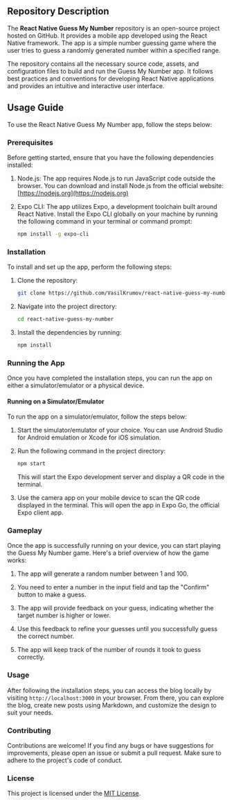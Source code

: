 ## Repository Description

The **React Native Guess My Number** repository is an open-source project hosted on GitHub. It provides a mobile app developed using the React Native framework. The app is a simple number guessing game where the user tries to guess a randomly generated number within a specified range.

The repository contains all the necessary source code, assets, and configuration files to build and run the Guess My Number app. It follows best practices and conventions for developing React Native applications and provides an intuitive and interactive user interface.

## Usage Guide

To use the React Native Guess My Number app, follow the steps below:

### Prerequisites

Before getting started, ensure that you have the following dependencies installed:

1. Node.js: The app requires Node.js to run JavaScript code outside the browser. You can download and install Node.js from the official website: [https://nodejs.org](https://nodejs.org)

2. Expo CLI: The app utilizes Expo, a development toolchain built around React Native. Install the Expo CLI globally on your machine by running the following command in your terminal or command prompt:

   ```bash
   npm install -g expo-cli
   ```

### Installation

To install and set up the app, perform the following steps:

1. Clone the repository: 
   ```bash
   git clone https://github.com/VasilKrumov/react-native-guess-my-number.git
   ```

2. Navigate into the project directory:
   ```bash
   cd react-native-guess-my-number
   ```

3. Install the dependencies by running:
   ```bash
   npm install
   ```

### Running the App

Once you have completed the installation steps, you can run the app on either a simulator/emulator or a physical device.

#### Running on a Simulator/Emulator

To run the app on a simulator/emulator, follow the steps below:

1. Start the simulator/emulator of your choice. You can use Android Studio for Android emulation or Xcode for iOS simulation.

2. Run the following command in the project directory:
   ```bash
   npm start
   ```
   This will start the Expo development server and display a QR code in the terminal.

3. Use the camera app on your mobile device to scan the QR code displayed in the terminal. This will open the app in Expo Go, the official Expo client app.

### Gameplay

Once the app is successfully running on your device, you can start playing the Guess My Number game. Here's a brief overview of how the game works:

1. The app will generate a random number between 1 and 100.

2. You need to enter a number in the input field and tap the "Confirm" button to make a guess.

3. The app will provide feedback on your guess, indicating whether the target number is higher or lower.

4. Use this feedback to refine your guesses until you successfully guess the correct number.

5. The app will keep track of the number of rounds it took to guess correctly.


### Usage

After following the installation steps, you can access the blog locally by visiting `http://localhost:3000` in your browser. From there, you can explore the blog, create new posts using Markdown, and customize the design to suit your needs.

### Contributing

Contributions are welcome! If you find any bugs or have suggestions for improvements, please open an issue or submit a pull request. Make sure to adhere to the project's code of conduct.

### License

This project is licensed under the [MIT License](https://opensource.org/licenses/MIT).
